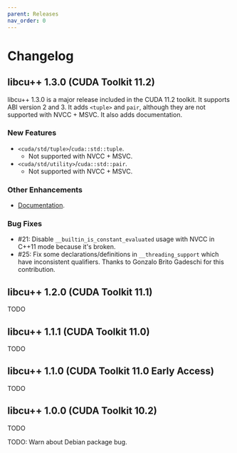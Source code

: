 ```yaml
---
parent: Releases
nav_order: 0
---
```


# Changelog

## libcu++ 1.3.0 (CUDA Toolkit 11.2)

libcu++ 1.3.0 is a major release included in the CUDA 11.2 toolkit. It supports
ABI version 2 and 3. It adds `<tuple>` and `pair`, although they are not
supported with NVCC + MSVC. It also adds documentation.

### New Features

- `<cuda/std/tuple>`/`cuda::std::tuple`.
  - Not supported with NVCC + MSVC.
- `<cuda/std/utility>`/`cuda::std::pair`.
  - Not supported with NVCC + MSVC.

### Other Enhancements

- [Documentation](https://nvidia.github.io/libcudacxx).

### Bug Fixes

- #21: Disable `__builtin_is_constant_evaluated` usage with NVCC in C++11 mode
    because it's broken.
- #25: Fix some declarations/definitions in `__threading_support` which have
    inconsistent qualifiers.
  Thanks to Gonzalo Brito Gadeschi for this contribution.

## libcu++ 1.2.0 (CUDA Toolkit 11.1)

TODO

## libcu++ 1.1.1 (CUDA Toolkit 11.0)

TODO

## libcu++ 1.1.0 (CUDA Toolkit 11.0 Early Access)

TODO

## libcu++ 1.0.0 (CUDA Toolkit 10.2)

TODO

TODO: Warn about Debian package bug.

